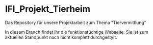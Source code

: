 # IFI_Projekt_Tierheim
Das Repository für unsere Projektarbeit zum Thema "Tiervermittlung"


In diesem Branch findet ihr die funktionstüchtige Webseite. Sie ist zum aktuellen Standpunkt noch nicht komplett durchgestylt. 
